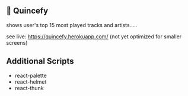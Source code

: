 ## 🍐 Quincefy
shows user's top 15 most played tracks and artists.....

see live: https://quincefy.herokuapp.com/ (not yet optimized for smaller screens)

## Additional Scripts
+ react-palette
+ react-helmet
+ react-thunk




